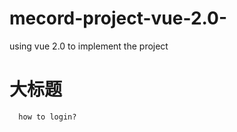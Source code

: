 # mecord-project-vue-2.0-
using vue 2.0 to implement the project

大标题
======

```
  how to login?
```
